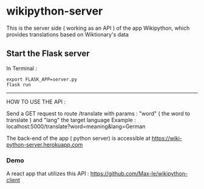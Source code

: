 # wikipython-server
This is the server side ( working as an API ) of the app Wikipython, which provides translations based on Wiktionary's data

## Start the Flask server 
In Terminal : 
```
export FLASK_APP=server.py
flask run
```
--- 
HOW TO USE THE API : 

Send a GET request to route /translate with params : "word" ( the word to translate ) and "lang" the target language
Example : localhost:5000/translate?word=meaning&lang=German

The back-end of the app ( python server) is accessible at https://wiki-python-server.herokuapp.com

### Demo
A react app that utilizes this API : https://github.com/Max-le/wikipython-client

